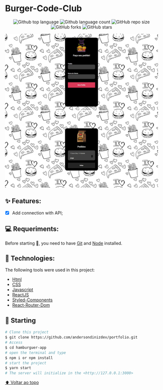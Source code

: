 # Burger-Code-Club

<!---Esses são exemplos. Veja https://shields.io para outras pessoas ou para personalizar este conjunto de escudos. Você pode querer incluir dependências, status do projeto e informações de licença aqui--->

<p align="center">
  <img alt="Github top language" src="https://img.shields.io/github/languages/top/andersondinizdev/first-node-project?style=for-the-badge">
  
  <img alt="Github language count" src="https://img.shields.io/github/languages/count/andersondinizdev/first-node-project?style=for-the-badge">
  
  <img alt="GitHub repo size" src="https://img.shields.io/github/repo-size/andersondinizdev/first-node-project?style=for-the-badge">

  <img alt="GitHub forks" src="https://img.shields.io/github/forks/andersondinizdev/first-node-project?style=for-the-badge">
    
  <img alt="GitHub stars" src="https://img.shields.io/github/stars/andersondinizdev/first-node-project?style=for-the-badge"/> 

</p>

<p align="center">
<img src="https://raw.githubusercontent.com/AndersonDinizDev/projects-thumbnail/master/hamburguer-app.png" alt="exemplo imagem"/>
  <img src="https://raw.githubusercontent.com/AndersonDinizDev/projects-thumbnail/master/hamburguer-app-orders.png" alt="exemplo imagem"/>
 </p>

## ✨ Features:
- [x] Add connection with API;

## 💻 Requeriments:

Before starting :checkered_flag:, you need to have [Git](https://git-scm.com) and [Node](https://nodejs.org/en/) installed.

## 🚀 Technologies:

The following tools were used in this project:

- [Html](https://developer.mozilla.org/pt-BR/docs/Web/HTML/Element/html/)  
- [CSS](https://developer.mozilla.org/pt-BR/docs/Web/CSS) 
- [Javascript](https://developer.mozilla.org/pt-BR/docs/Web/JavaScript)
- [ReactJS](https://react.dev/)
- [Styled-Components](https://styled-components.com/docs)
- [React-Router-Dom](https://styled-components.com/docs)

## :checkered_flag: Starting ##

```bash
# Clone this project
$ git clone https://github.com/andersondinizdev/portfolio.git
# Access
$ cd hamburguer-app
# open the terminal and type
$ npm i or npm install
# start the project
$ yarn start
# The server will initialize in the <http://127.0.0.1:3000>
```
[⬆ Voltar ao topo](#Burger-Code-Club)<br>
